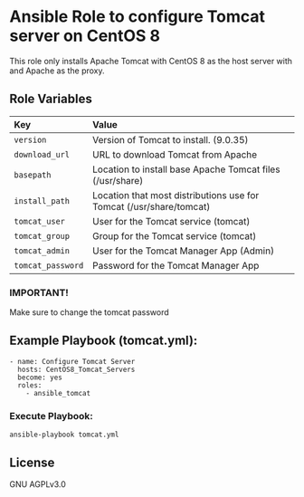 # Ansible Role to configure Tomcat server on CentOS 8

This role only installs Apache Tomcat with CentOS 8 as the host server with and Apache as the proxy.

## Role Variables
| Key              | Value                                                               |
| :---             | :---                                                                |
| `version`        | Version of Tomcat to install. (9.0.35)                              |
| `download_url`   | URL to download Tomcat from Apache                                  |
| `basepath`       | Location to install base Apache Tomcat files (/usr/share)           |
| `install_path`   | Location that most distributions use for Tomcat  (/usr/share/tomcat)|
| `tomcat_user`    | User for the Tomcat service (tomcat)                                |
| `tomcat_group`   | Group for the Tomcat service (tomcat)                               |
| `tomcat_admin`   | User for the Tomcat Manager App (Admin)                             |
| `tomcat_password`| Password for the Tomcat Manager App                                 |

### IMPORTANT!
Make sure to change the tomcat password

## Example Playbook (tomcat.yml):
```
- name: Configure Tomcat Server
  hosts: CentOS8_Tomcat_Servers
  become: yes
  roles:
    - ansible_tomcat
```
### Execute Playbook:
```
ansible-playbook tomcat.yml
```
## License

GNU AGPLv3.0
